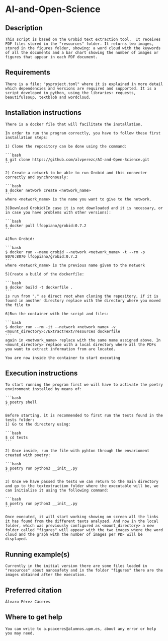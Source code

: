 # AI-and-Open-Science

## Description
    This script is based on the Grobid text extraction tool.  It receives PDF files stored in the "resources" folder. It returns two images, stored in the figures folder, showing: a word cloud with the keywords of all the documents and a bar chart showing the number of images or figures that appear in each PDF document.

## Requirements
    There is a file: "pyproject.toml" where it is explained in more detail which dependencies and versions are required and supported. It is a script developed in python, using the libraries: requests, beautifulsoup, textblob and wordcloud.

## Installation instructions
    There is a docker file that will facilitate the installation. 
        
    In order to run the program correctly, you have to follow these first installation steps:

    1) Clone the repository can be done using the command: 
    
    ```bash
    $ git clone https://github.com/alvperezc/AI-and-Open-Science.git
    ```

    2) Create a network to be able to run Grobid and this connecter correctly and synchronously: 

    ```bash
    $ docker network create <network_name>
    ``` 
    where <network_name> is the name you want to give to the network.

    3)Download Grobid(In case it is not downloaded and it is necessary, or in case you have problems with other versions):

    ```bash 
    $ docker pull lfoppiano/grobid:0.7.2
    ```

    4)Run Grobid: 

    ```bash
    $ docker run --name grobid --network <network_name> -t --rm -p 8070:8070 lfoppiano/grobid:0.7.2
    ```
    where <network_name> is the previous name given to the network

    5)Create a build of the dockerfile:

    ```bash
    $ docker build -t dockerfile . 
    ```
    is run from "." as direct root when cloning the repository, if it is found in another directory replace with the directory where you moved the file to

    6)Run the container with the script and files:

    ```bash
    $ docker run --rm -it --network <network_name> -v <mount_directory>:/ExtractText/resources dockerfile
    ```
    again in <network_name> replace with the same name assigned above. In <mount_directory> replace with a local directory where all the PDFs you want to extract information from are located.

    You are now inside the container to start executing


## Execution instructions
    To start running the program first we will have to activate the poetry environment installed by means of:

    ```bash
    $ poetry shell
    ```

    Before starting, it is recommended to first run the tests found in the tests folder:
    1) Go to the directory using:

    ```bash
    $ cd tests
    ```

    2) Once inside, run the file with pyhton through the envarioment created with poetry:

    ```bash
    $ poetry run python3 __init__.py
    ```

    3) Once we have passed the tests we can return to the main directory and go to the textextraction folder where the executable will be, we can initialize it using the following command:

    ```bash
    $ poetry run python3 __init__.py
    ```

    Once executed, it will start working showing on screen all the links it has found from the different texts analyzed. And now in the local folder, which was previously configured as <mount_directory> a new folder called "figures" will appear with the two images where the word cloud and the graph with the number of images per PDF will be displayed.


## Running example(s)
    Currently in the initial version there are some files loaded in "resources" about nanosafety and in the folder "figures" there are the images obtained after the execution.

## Preferred citation 
    Álvaro Pérez Cáceres

## Where to get help
    You can write to a.pcaceres@alumnos.upm.es, about any error or help you may need.

